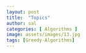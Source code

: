 ```yaml
---
layout: post
title:  "Topics"
author: sal
categories: [ Algorithms ]
image: assets/images/13.jpg
tags: [Greedy-Algorithms]
---
```

### 
